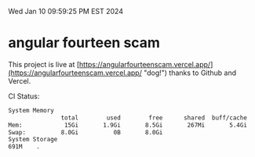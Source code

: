 Wed Jan 10 09:59:25 PM EST 2024

# angular fourteen scam


This project is live at [https://angularfourteenscam.vercel.app/](https://angularfourteenscam.vercel.app/ "dog!") thanks to Github and Vercel.

CI Status: 

```bash
System Memory
               total        used        free      shared  buff/cache   available
Mem:            15Gi       1.9Gi       8.5Gi       267Mi       5.4Gi        13Gi
Swap:          8.0Gi          0B       8.0Gi
System Storage
691M	.
